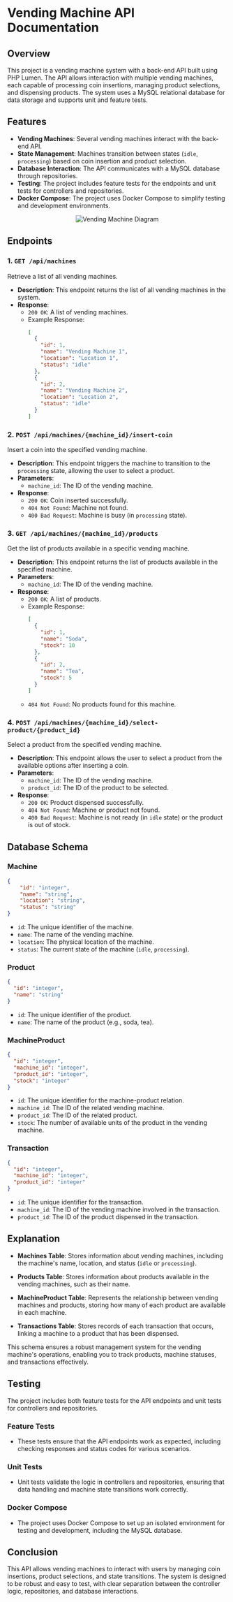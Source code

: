 # Vending Machine API Documentation

## Overview
This project is a vending machine system with a back-end API built using PHP Lumen. The API allows interaction with multiple vending machines, each capable of processing coin insertions, managing product selections, and dispensing products. The system uses a MySQL relational database for data storage and supports unit and feature tests.

## Features
- **Vending Machines**: Several vending machines interact with the back-end API.
- **State Management**: Machines transition between states (`idle`, `processing`) based on coin insertion and product selection.
- **Database Interaction**: The API communicates with a MySQL database through repositories.
- **Testing**: The project includes feature tests for the endpoints and unit tests for controllers and repositories.
- **Docker Compose**: The project uses Docker Compose to simplify testing and development environments.

<div style="text-align: center;">
  <img src="doc/vending-machine.png" alt="Vending Machine Diagram" width="۸00" />
</div>

## Endpoints

### 1. `GET /api/machines`
Retrieve a list of all vending machines.

- **Description**: This endpoint returns the list of all vending machines in the system.
- **Response**:
    - `200 OK`: A list of vending machines.
    - Example Response:
      ```json
      [
        {
          "id": 1,
          "name": "Vending Machine 1",
          "location": "Location 1",
          "status": "idle"
        },
        {
          "id": 2,
          "name": "Vending Machine 2",
          "location": "Location 2",
          "status": "idle"
        }
      ]
      ```

### 2. `POST /api/machines/{machine_id}/insert-coin`
Insert a coin into the specified vending machine.

- **Description**: This endpoint triggers the machine to transition to the `processing` state, allowing the user to select a product.
- **Parameters**:
    - `machine_id`: The ID of the vending machine.
- **Response**:
    - `200 OK`: Coin inserted successfully.
    - `404 Not Found`: Machine not found.
    - `400 Bad Request`: Machine is busy (in `processing` state).

### 3. `GET /api/machines/{machine_id}/products`
Get the list of products available in a specific vending machine.

- **Description**: This endpoint returns the list of products available in the specified machine.
- **Parameters**:
    - `machine_id`: The ID of the vending machine.
- **Response**:
    - `200 OK`: A list of products.
    - Example Response:
      ```json
      [
        {
          "id": 1,
          "name": "Soda",
          "stock": 10
        },
        {
          "id": 2,
          "name": "Tea",
          "stock": 5
        }
      ]
      ```
    - `404 Not Found`: No products found for this machine.

### 4. `POST /api/machines/{machine_id}/select-product/{product_id}`
Select a product from the specified vending machine.

- **Description**: This endpoint allows the user to select a product from the available options after inserting a coin.
- **Parameters**:
    - `machine_id`: The ID of the vending machine.
    - `product_id`: The ID of the product to be selected.
- **Response**:
    - `200 OK`: Product dispensed successfully.
    - `404 Not Found`: Machine or product not found.
    - `400 Bad Request`: Machine is not ready (in `idle` state) or the product is out of stock.

## Database Schema

### Machine
```json
{
    "id": "integer",
    "name": "string",
    "location": "string",
    "status": "string"
}
```
- `id`: The unique identifier of the machine.
- `name`: The name of the vending machine.
- `location`: The physical location of the machine.
- `status`: The current state of the machine (`idle`, `processing`).

### Product
```json
{
  "id": "integer",
  "name": "string"
}
```
- `id`: The unique identifier of the product.
- `name`: The name of the product (e.g., soda, tea).

### MachineProduct
```json
{
  "id": "integer",
  "machine_id": "integer",
  "product_id": "integer",
  "stock": "integer"
}
```
- `id`: The unique identifier for the machine-product relation.
- `machine_id`: The ID of the related vending machine.
- `product_id`: The ID of the related product.
- `stock`: The number of available units of the product in the vending machine.

### Transaction
```json
{
  "id": "integer",
  "machine_id": "integer",
  "product_id": "integer"
}
```
- `id`: The unique identifier for the transaction.
- `machine_id`: The ID of the vending machine involved in the transaction.
- `product_id`: The ID of the product dispensed in the transaction.

## Explanation

- **Machines Table**: Stores information about vending machines, including the machine's name, location, and status (`idle` or `processing`).

- **Products Table**: Stores information about products available in the vending machines, such as their name.

- **MachineProduct Table**: Represents the relationship between vending machines and products, storing how many of each product are available in each machine.

- **Transactions Table**: Stores records of each transaction that occurs, linking a machine to a product that has been dispensed.

This schema ensures a robust management system for the vending machine's operations, enabling you to track products, machine statuses, and transactions effectively.

## Testing

The project includes both feature tests for the API endpoints and unit tests for controllers and repositories.

### Feature Tests
- These tests ensure that the API endpoints work as expected, including checking responses and status codes for various scenarios.

### Unit Tests
- Unit tests validate the logic in controllers and repositories, ensuring that data handling and machine state transitions work correctly.

### Docker Compose
- The project uses Docker Compose to set up an isolated environment for testing and development, including the MySQL database.

## Conclusion
This API allows vending machines to interact with users by managing coin insertions, product selections, and state transitions. The system is designed to be robust and easy to test, with clear separation between the controller logic, repositories, and database interactions.

